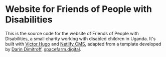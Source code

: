 # Website for Friends of People with Disabilities

This is the source code for the website of Friends of People with Disabilities, a small charity working with disabled children in Uganda. It's built with [Victor Hugo](https://github.com/netlify/victor-hugo) and [Netlify CMS](https://github.com/netlify/netlify-cms), adapted from a template developed by [Darin Dimitroff](http://www.darindimitroff.com/), [spacefarm.digital](https://www.spacefarm.digital).
